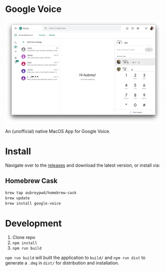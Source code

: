 # Google Voice

![](screenshot.png)

An (unofficial) native MacOS App for Google Voice.

# Install

Navigate over to the [releases](https://github.com/aubreypwd/app-google-voice/releases) and download the latest version, or install via:

## Homebrew Cask

```bash
brew tap aubreypwd/homebrew-cask
brew update
brew install google-voice
```

# Development

1. Clone repo
2. `npm install`
3. `npm run build`

`npm run build` will built the application to `build/` and  `npm run dist` to generate a `.dmg` in `dist/` for distribution and installation.
